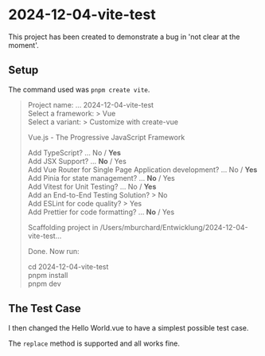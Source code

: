 # 2024-12-04-vite-test

This project has been created to demonstrate a bug in 'not clear at the moment'.

## Setup 
The command used was `pnpm create vite`.

> Project name: … 2024-12-04-vite-test \
> Select a framework: > Vue \
> Select a variant: > Customize with create-vue
>
> Vue.js - The Progressive JavaScript Framework
>
> Add TypeScript? … No / **Yes** \
> Add JSX Support? … **No** / Yes \
> Add Vue Router for Single Page Application development? … No / **Yes** \
> Add Pinia for state management? … **No** / Yes \
> Add Vitest for Unit Testing? … No / **Yes** \
> Add an End-to-End Testing Solution? > No \
> Add ESLint for code quality? > Yes \
> Add Prettier for code formatting? … **No** / Yes
>
> Scaffolding project in /Users/mburchard/Entwicklung/2024-12-04-vite-test...
>
> Done. Now run:
> 
> cd 2024-12-04-vite-test \
> pnpm install \
> pnpm dev

## The Test Case
I then changed the Hello World.vue to have a simplest possible test case.

The `replace` method is supported and all works fine.
